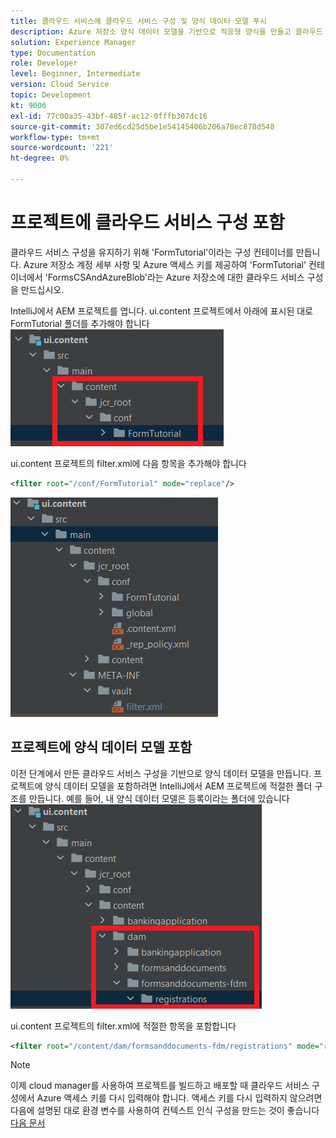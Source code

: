 ```yaml
---
title: 클라우드 서비스에 클라우드 서비스 구성 및 양식 데이터 모델 푸시
description: Azure 저장소 양식 데이터 모델을 기반으로 적응형 양식을 만들고 클라우드 인스턴스에 푸시합니다.
solution: Experience Manager
type: Documentation
role: Developer
level: Beginner, Intermediate
version: Cloud Service
topic: Development
kt: 9006
exl-id: 77c00a35-43bf-485f-ac12-0fffb307dc16
source-git-commit: 307ed6cd25d5be1e54145406b206a78ec878d548
workflow-type: tm+mt
source-wordcount: '221'
ht-degree: 0%

---
```


# 프로젝트에 클라우드 서비스 구성 포함

클라우드 서비스 구성을 유지하기 위해 &#39;FormTutorial&#39;이라는 구성 컨테이너를 만듭니다. Azure 저장소 계정 세부 사항 및 Azure 액세스 키를 제공하여 &#39;FormTutorial&#39; 컨테이너에서 &#39;FormsCSAndAzureBlob&#39;라는 Azure 저장소에 대한 클라우드 서비스 구성을 만드십시오.

IntelliJ에서 AEM 프로젝트를 엽니다. ui.content 프로젝트에서 아래에 표시된 대로 FormTutorial 폴더를 추가해야 합니다
![cloud-services-configuration](assets/cloud-services-configuration.png)

ui.content 프로젝트의 filter.xml에 다음 항목을 추가해야 합니다

```xml
<filter root="/conf/FormTutorial" mode="replace"/>
```

![filter-xml](assets/ui-content-filter.png)

## 프로젝트에 양식 데이터 모델 포함

이전 단계에서 만든 클라우드 서비스 구성을 기반으로 양식 데이터 모델을 만듭니다. 프로젝트에 양식 데이터 모델을 포함하려면 IntelliJ에서 AEM 프로젝트에 적절한 폴더 구조를 만듭니다. 예를 들어, 내 양식 데이터 모델은 등록이라는 폴더에 있습니다
![fdm-content](assets/ui-content-fdm.png)

ui.content 프로젝트의 filter.xml에 적절한 항목을 포함합니다

```xml
<filter root="/content/dam/formsanddocuments-fdm/registrations" mode="replace"/>
```


>[!NOTE]
>
>이제 cloud manager를 사용하여 프로젝트를 빌드하고 배포할 때 클라우드 서비스 구성에서 Azure 액세스 키를 다시 입력해야 합니다. 액세스 키를 다시 입력하지 않으려면 다음에 설명된 대로 환경 변수를 사용하여 컨텍스트 인식 구성을 만드는 것이 좋습니다 [다음 문서](./context-aware-fdm.md)
